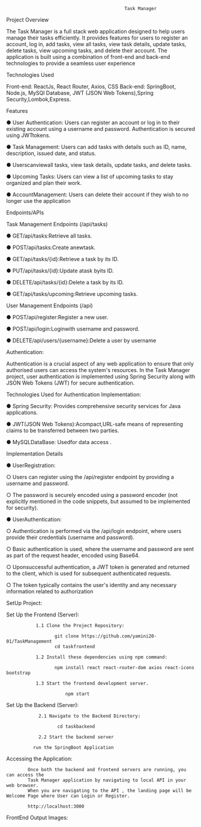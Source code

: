 												Task Manager


 Project Overview
 
 The Task Manager is a full stack web application designed to help users manage
 their tasks efficiently. It provides features for users to register an account, log in, add
 tasks, view all tasks, view task details, update tasks, delete tasks, view upcoming
 tasks, and delete their account. The application is built using a combination of
 front-end and back-end technologies to provide a seamless user experience

 Technologies Used
 
 Front-end:  ReactJs, React Router, Axios, CSS
 Back-end: SpringBoot, Node.js, MySQl Database, JWT (JSON Web Tokens),Spring Security,Lombok,Express.

 Features
 
 ● User Authentication: Users can register an account or log in to their existing
 account using a username and password. Authentication is secured using
 JWTtokens.
 
 ● Task Management: Users can add tasks with details such as ID, name,
 description, issued date, and status.
 
 ● Userscanviewall tasks, view task details, update tasks, and delete tasks.
 
 ● Upcoming Tasks: Users can view a list of upcoming tasks to stay organized
 and plan their work.
 
 ● AccountManagement: Users can delete their account if they wish to no longer
 use the application

 Endpoints/APIs
 
 Task Management Endpoints (/api/tasks)
 
 ● GET/api/tasks:Retrieve all tasks.
 
 ● POST/api/tasks:Create anewtask.
 
 ● GET/api/tasks/{id}:Retrieve a task by its ID.
 
 ● PUT/api/tasks/{id}:Update atask byits ID.
 
 ● DELETE/api/tasks/{id}:Delete a task by its ID.
 
 ● GET/api/tasks/upcoming:Retrieve upcoming tasks.
 
 User Management Endpoints (/api)
 
 ● POST/api/register:Register a new user.
 
 ● POST/api/login:Loginwith username and password.
 
 ● DELETE/api/users/{username}:Delete a user by username
 


 Authentication:
 
 Authentication is a crucial aspect of any web application to ensure that only
 authorised users can access the system's resources. In the Task Manager project,
 user authentication is implemented using Spring Security along with JSON Web
 Tokens (JWT) for secure authentication.
 
 Technologies Used for Authentication Implementation:
 
 ● Spring Security: Provides comprehensive security services for Java
 applications.
 
 ● JWT(JSON Web Tokens):Acompact,URL-safe means of representing claims
 to be transferred between two parties.
 
 ● MySQLDataBase: Usedfor data access .
 
 Implementation Details
 
 ● UserRegistration:
 
 ○ Users can register using the /api/register endpoint by providing a
 username and password.
 
 ○ The password is securely encoded using a password encoder (not
 explicitly mentioned in the code snippets, but assumed to be
 implemented for security).
 
 ● UserAuthentication:
 
 ○ Authentication is performed via the /api/login endpoint, where
 users provide their credentials (username and password).
 
 ○ Basic authentication is used, where the username and password are
 sent as part of the request header, encoded using Base64.
 
 ○ Uponsuccessful authentication, a JWT token is generated and returned
 to the client, which is used for subsequent authenticated requests.
 
 ○ The token typically contains the user's identity and any necessary
 information related to authorization


 SetUp Project:

 Set Up the Frontend (Server):
 
               1.1 Clone the Project Repository:
               
	                  git clone https://github.com/yamini20-01/TaskManagement
	                  cd taskfrontend
                   
               1.2 Install these dependencies using npm command:
               
	                  npm install react react-router-dom axios react-icons bootstrap
                   
               1.3 Start the frontend development server.
               
                          npm start

Set Up the Backend (Server):

                2.1 Navigate to the Backend Directory:

	                   cd taskbackend
                    
                2.2 Start the backend server

			  run the SpringBoot Application


 Accessing the Application:
 
            Once both the backend and frontend servers are running, you can access the 
	        Task Manager application by navigating to local API in your web browser.                                                                
            When you are navigating to the API , the landing page will be Welcome Page where User can Login or Register.

     	    http://localhost:3000 




  FrontEnd Output Images:

  

   	


  



		








                



 
 
